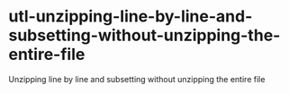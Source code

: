 # utl-unzipping-line-by-line-and-subsetting-without-unzipping-the-entire-file
Unzipping line by line and subsetting without unzipping the entire file
